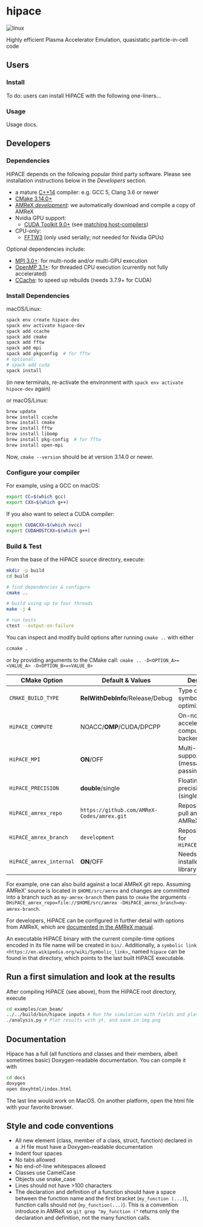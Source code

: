 # hipace

![linux](https://github.com/Hi-PACE/hipace/workflows/linux/badge.svg?branch=development&event=push)
<!-- ![macOS](https://github.com/Hi-PACE/hipace/workflows/macos/badge.svg?branch=development&event=push) -->

Highly efficient Plasma Accelerator Emulation, quasistatic particle-in-cell code


## Users

### Install

To do: users can install HiPACE with the following one-liners...

### Usage

Usage docs.


## Developers

### Dependencies

HiPACE depends on the following popular third party software.
Please see installation instructions below in the *Developers* section.

- a mature [C++14](https://en.wikipedia.org/wiki/C%2B%2B14) compiler: e.g. GCC 5, Clang 3.6 or newer
- [CMake 3.14.0+](https://cmake.org/)
- [AMReX *development*](https://amrex-codes.github.io): we automatically download and compile a copy of AMReX
- Nvidia GPU support:
  - [CUDA Toolkit 9.0+](https://developer.nvidia.com/cuda-downloads) (see [matching host-compilers](https://gist.github.com/ax3l/9489132))
- CPU-only:
  - [FFTW3](http://www.fftw.org/) (only used serially; *not* needed for Nvidia GPUs)

Optional dependencies include:
- [MPI 3.0+](https://www.mpi-forum.org/docs/): for multi-node and/or multi-GPU execution
- [OpenMP 3.1+](https://www.openmp.org): for threaded CPU execution (currently not fully accelerated)
- [CCache](https://ccache.dev): to speed up rebuilds (needs 3.7.9+ for CUDA)

### Install Dependencies

macOS/Linux:
```bash
spack env create hipace-dev
spack env activate hipace-dev
spack add ccache
spack add cmake
spack add fftw
spack add mpi
spack add pkgconfig  # for fftw
# optional:
# spack add cuda
spack install
```
(in new terminals, re-activate the environment with `spack env activate hipace-dev` again)

or macOS/Linux:
```bash
brew update
brew install ccache
brew install cmake
brew install fftw
brew install libomp
brew install pkg-config  # for fftw
brew install open-mpi
```

Now, `cmake --version` should be at version 3.14.0 or newer.

### Configure your compiler

For example, using a GCC on macOS:
```bash
export CC=$(which gcc)
export CXX=$(which g++)
```

If you also want to select a CUDA compiler:
```bash
export CUDACXX=$(which nvcc)
export CUDAHOSTCXX=$(which g++)
```

### Build & Test

From the base of the HiPACE source directory, execute:
```bash
mkdir -p build
cd build

# find dependencies & configure
cmake ..

# build using up to four threads
make -j 4

# run tests
ctest --output-on-failure
```

You can inspect and modify build options after running `cmake ..` with either
```bash
ccmake .
```

or by providing arguments to the CMake call: `cmake .. -D<OPTION_A>=<VALUE_A> -D<OPTION_B>=<VALUE_B>`

| CMake Option                 | Default & Values                           | Description                                         |
|------------------------------|--------------------------------------------|-----------------------------------------------------|
| `CMAKE_BUILD_TYPE`           | **RelWithDebInfo**/Release/Debug           | Type of build, symbols & optimizations              |
| `HiPACE_COMPUTE`             | NOACC/**OMP**/CUDA/DPCPP                   | On-node, accelerated computing backend              |
| `HiPACE_MPI`                 | **ON**/OFF                                 | Multi-node support (message-passing)                |
| `HiPACE_PRECISION`           | **double**/single                          | Floating point precision (single/double)            |
| `HiPACE_amrex_repo`          | `https://github.com/AMReX-Codes/amrex.git` | Repository URI to pull and build AMReX from         |
| `HiPACE_amrex_branch`        | `development`                              | Repository branch for `HiPACE_amrex_repo`           |
| `HiPACE_amrex_internal`      | **ON**/OFF                                 | Needs a pre-installed AMReX library if set to `OFF` |

For example, one can also build against a local AMReX git repo.
Assuming AMReX' source is located in `$HOME/src/amrex` and changes are committed into a branch such as `my-amrex-branch` then pass to `cmake` the arguments `-DHiPACE_amrex_repo=file://$HOME/src/amrex -DHiPACE_amrex_branch=my-amrex-branch`.

For developers, HiPACE can be configured in further detail with options from AMReX, which are [documented in the AMReX manual](https://amrex-codes.github.io/amrex/docs_html/BuildingAMReX.html#customization-options).

An executable HiPACE binary with the current compile-time options encoded in its file name will be created in ``bin/``.
Additionally, a `symbolic link <https://en.wikipedia.org/wiki/Symbolic_link>`_ named ``hipace`` can be found in that directory, which points to the last built HiPACE executable. 


## Run a first simulation and look at the results

After compiling HiPACE (see above), from the HiPACE root directory, execute
```bash
cd examples/can_beam/
../../build/bin/hipace inputs # Run the simulation with fields and plasma and beam particles
./analysis.py # Plot results with yt, and save in img.png
```

## Documentation

Hipace has a full (all functions and classes and their members, albeit sometimes basic) Doxygen-readable documentation. You can compile it with
```bash
cd docs
doxygen
open doxyhtml/index.html
```
The last line would work on MacOS. On another platform, open the html file with your favorite browser.

## Style and code conventions

- All new element (class, member of a class, struct, function) declared in a .H file must have a Doxygen-readable documentation
- Indent four spaces
- No tabs allowed
- No end-of-line whitespaces allowed
- Classes use CamelCase
- Objects use snake_case
- Lines should not have >100 characters
- The declaration and definition of a function should have a space between the function name and the first bracket (`my_function (...)`), function calls should not (`my_function(...)`).
  This is a convention introduce in AMReX so `git grep "my_function ("` returns only the declaration and definition, not the many function calls.